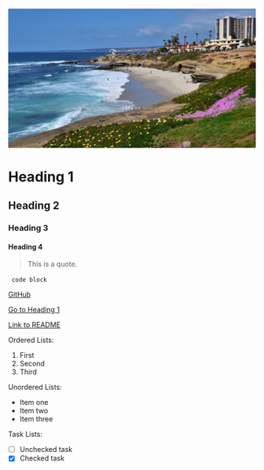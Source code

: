 ![This is an image](img.png)
# Heading 1
## Heading 2
### Heading 3
#### Heading 4

> This is a quote.

```  code block ```

[GitHub](https://github.com)

[Go to Heading 1](#heading-1)

[Link to README](README.md)

Ordered Lists:

1. First
2. Second 
3. Third

Unordered Lists:
- Item one
- Item two
- Item three

Task Lists:
- [ ] Unchecked task
- [x] Checked task
